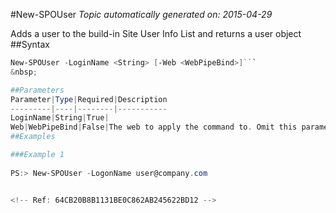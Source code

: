 #New-SPOUser
*Topic automatically generated on: 2015-04-29*

Adds a user to the build-in Site User Info List and returns a user object
##Syntax
```powershell
New-SPOUser -LoginName <String> [-Web <WebPipeBind>]```
&nbsp;

##Parameters
Parameter|Type|Required|Description
---------|----|--------|-----------
LoginName|String|True|
Web|WebPipeBind|False|The web to apply the command to. Omit this parameter to use the current web.
##Examples

###Example 1
    
PS:> New-SPOUser -LogonName user@company.com


<!-- Ref: 64CB20B8B1131BE0C862AB245622BD12 -->